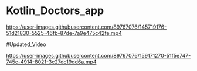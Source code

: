 # Kotlin_Doctors_app


https://user-images.githubusercontent.com/89767076/145719176-51d21830-5525-46fb-87de-7a9e475c42fe.mp4


#Updated_Video 


https://user-images.githubusercontent.com/89767076/159171270-51f5e747-745c-4914-8021-3c27dc19dd6a.mp4

